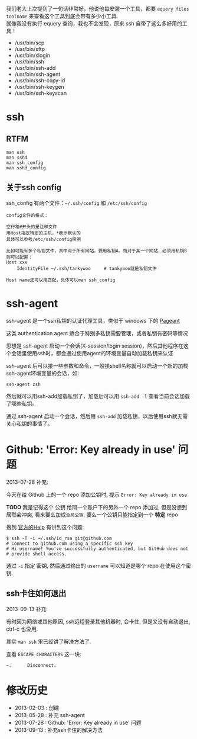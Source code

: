 <!-- title : ssh -->

我们老大上次提到了一句话非常好，他说他每安装一个工具，都要 `equery files toolname` 来查看这个工具到底会带有多少小工具.  
就像我没有执行 equery 查询，我也不会发现，原来 ssh 自带了这么多好用的工具！

* /usr/bin/scp
* /usr/bin/sftp
* /usr/bin/slogin
* /usr/bin/ssh
* /usr/bin/ssh-add
* /usr/bin/ssh-agent
* /usr/bin/ssh-copy-id
* /usr/bin/ssh-keygen
* /usr/bin/ssh-keyscan

# ssh #
## RTFM ##

	man ssh
	man sshd
	man ssh_config
	man sshd_config


## 关于ssh config ##

ssh\_config 有两个文件：`~/.ssh/config` 和 `/etc/ssh/config`

	config文件的格式：

	空行和#开头的是注释文件
	用Host指定特定的主机，*表示默认的
	具体可以参考/etc/ssh/config样例

	比如可能有多个私钥文件，其中对于所有网站，要用私钥A。而对于某一个网站，必须用私钥B
	则可以配置：
	Host xxx
		IdentityFile ~/.ssh/tankywoo     # tankywoo就是私钥文件

	Host name还可以用匹配，具体可以man ssh_config


# ssh-agent #

ssh-agent 是一个ssh私钥的认证代理工具，类似于 windows 下的 [Pageant](http://www.chiark.greenend.org.uk/~sgtatham/putty/download.html)

这类 authentication agent 适合于特别多私钥需要管理，或者私钥有密码等情况

思想是 ssh-agent 启动一个会话(X-session/login session)，然后其他程序在这个会话里使用ssh时，都会通过使用agent的环境变量自动加载私钥来认证

ssh-agent 后可以接一些参数和命令，一般接shell名称就可以启动一个新的加载ssh-agent环境变量的会话，如:

	ssh-agent zsh

然后就可以用ssh-add加载私钥了，加载后可以用 `ssh-add -l` 查看当前会话加载了哪些私钥。

通过 ssh-agent 启动一个会话，然后用 `ssh-add` 加载私钥，以后使用ssh就无需关心私钥的事情了。

# Github: 'Error: Key already in use' 问题 #

2013-07-28 补充:

今天在给 Github 上的一个 repo 添加公钥时, 提示 `Error: Key already in use`

**TODO** 我是记得这个 公钥 给同一个账户下的另外一个 repo 添加过, 但是没想到居然会冲突, 看来要么加成`全局公钥`, 要么一个公钥只能指定到一个 **特定** repo

搜到 [官方的Help](https://help.github.com/articles/error-key-already-in-use) 有讲到这个问题:

	$ ssh -T -i ~/.ssh/id_rsa git@github.com
	# Connect to github.com using a specific ssh key
	# Hi username! You've successfully authenticated, but GitHub does not
	# provide shell access.

通过 `-i` 指定 密钥, 然后通过输出的 `username` 可以知道是哪个 repo 在使用这个密钥.

## ssh卡住如何退出 ##

2013-09-13 补充:

有时因为网络或其他原因, ssh远程登录其他机器时, 会卡住, 但是又没有自动退出, ctrl-c 也没用.

其实 `man ssh` 里已经讲了解决方法了.

查看 `ESCAPE CHARACTERS` 这一块:

	~.      Disconnect.


# 修改历史 #

* 2013-02-03 : 创建
* 2013-05-28 : 补充 ssh-agent
* 2013-07-28 : Github: 'Error: Key already in use' 问题
* 2013-09-13 : 补充ssh卡住的解决方法
